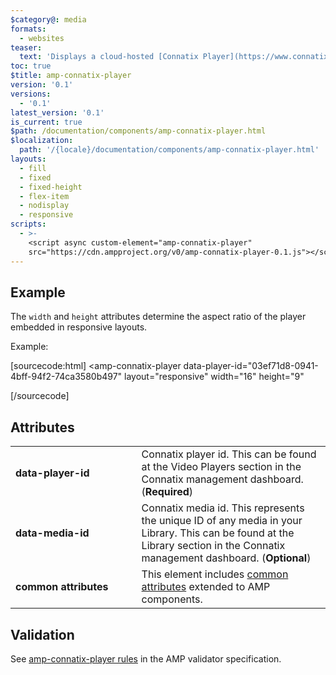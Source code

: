 ```yaml
---
$category@: media
formats:
  - websites
teaser:
  text: 'Displays a cloud-hosted [Connatix Player](https://www.connatix.com/).'
toc: true
$title: amp-connatix-player
version: '0.1'
versions:
  - '0.1'
latest_version: '0.1'
is_current: true
$path: /documentation/components/amp-connatix-player.html
$localization:
  path: '/{locale}/documentation/components/amp-connatix-player.html'
layouts:
  - fill
  - fixed
  - fixed-height
  - flex-item
  - nodisplay
  - responsive
scripts:
  - >-
    <script async custom-element="amp-connatix-player"
    src="https://cdn.ampproject.org/v0/amp-connatix-player-0.1.js"></script>
---
```



<!--
Copyright 2019 The AMP HTML Authors. All Rights Reserved.

Licensed under the Apache License, Version 2.0 (the "License");
you may not use this file except in compliance with the License.
You may obtain a copy of the License at

      http://www.apache.org/licenses/LICENSE-2.0

Unless required by applicable law or agreed to in writing, software
distributed under the License is distributed on an "AS-IS" BASIS,
WITHOUT WARRANTIES OR CONDITIONS OF ANY KIND, either express or implied.
See the License for the specific language governing permissions and
limitations under the License.
-->



## Example

The `width` and `height` attributes determine the aspect ratio of the player embedded in responsive layouts.

Example:

[sourcecode:html]
<amp-connatix-player
  data-player-id="03ef71d8-0941-4bff-94f2-74ca3580b497"
  layout="responsive"
  width="16"
  height="9"
>
</amp-connatix-player>
[/sourcecode]

## Attributes

<table>
  <tr>
    <td width="40%"><strong>data-player-id</strong></td>
    <td>Connatix player id. This can be found at the Video Players section in the Connatix management dashboard</a>. (<strong>Required</strong>)</td>
  </tr>
  <tr>
    <td width="40%"><strong>data-media-id</strong></td>
    <td>Connatix media id. This represents the unique ID of any media in your Library. This can be found at the Library section in the <a>Connatix management dashboard</a>. (<strong>Optional</strong>)</td>
  </tr>
  <tr>
    <td width="40%"><strong>common attributes</strong></td>
    <td>This element includes <a href="https://amp.dev/documentation/guides-and-tutorials/learn/common_attributes">common attributes</a> extended to AMP components.</td>
  </tr>
</table>

## Validation

See [amp-connatix-player rules](https://github.com/ampproject/amphtml/blob/master/extensions/amp-connatix-player/validator-amp-connatix-player.protoascii) in the AMP validator specification.
